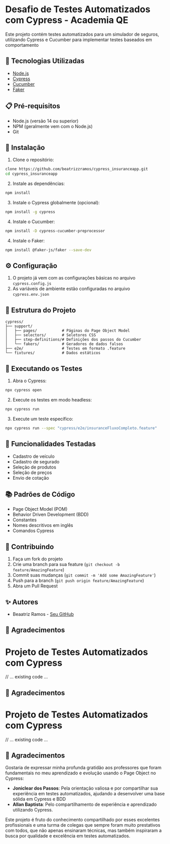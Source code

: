 # Desafio de Testes Automatizados com Cypress - Academia QE

Este projeto contém testes automatizados para um simulador de seguros, utilizando Cypress e Cucumber para implementar testes baseados em comportamento

## 🚀 Tecnologias Utilizadas

- [Node.js](https://nodejs.org/)
- [Cypress](https://www.cypress.io/)
- [Cucumber](https://cucumber.io/)
- [Faker](https://fakerjs.dev/)

## 📋 Pré-requisitos

- Node.js (versão 14 ou superior)
- NPM (geralmente vem com o Node.js)
- Git

## 🔧 Instalação

1. Clone o repositório:
```bash
clone https://github.com/beatrizzramos/cypress_insuranceapp.git
cd cypress_insuranceapp
```

2. Instale as dependências:
```bash
npm install
```

3. Instale o Cypress globalmente (opcional):
```bash
npm install -g cypress
```
4. Instale o Cucumber:
```bash
npm install -D cypress-cucumber-preprocessor
```

4. Instale o Faker:
```bash
npm install @faker-js/faker --save-dev
```

## ⚙️ Configuração

1. O projeto já vem com as configurações básicas no arquivo `cypress.config.js`
2. As variáveis de ambiente estão configuradas no arquivo `cypress.env.json`

## 🧪 Estrutura do Projeto

```
cypress/
├── support/
│   ├── pages/           # Páginas do Page Object Model
│   ├── selectors/       # Seletores CSS
│   ├── step-definitions/# Definições dos passos do Cucumber
│   └── fakers/          # Geradores de dados falsos
├── e2e/                 # Testes em formato .feature
└── fixtures/            # Dados estáticos
```

## 📝 Executando os Testes

1. Abra o Cypress:
```bash
npx cypress open
```

2. Execute os testes em modo headless:
```bash
npx cypress run
```

3. Execute um teste específico:
```bash
npx cypress run --spec "cypress/e2e/insuranceFluxoCompleto.feature"
```

## 🎯 Funcionalidades Testadas

- Cadastro de veículo
- Cadastro de segurado
- Seleção de produtos
- Seleção de preços
- Envio de cotação

## 📚 Padrões de Código

- Page Object Model (POM)
- Behavior Driven Development (BDD)
- Constantes
- Nomes descritivos em inglês
- Comandos Cypress

## 🤝 Contribuindo

1. Faça um fork do projeto
2. Crie uma branch para sua feature (`git checkout -b feature/AmazingFeature`)
3. Commit suas mudanças (`git commit -m 'Add some AmazingFeature'`)
4. Push para a branch (`git push origin feature/AmazingFeature`)
5. Abra um Pull Request

## ✨ Autores

- Beaatriz Ramos - [Seu GitHub](https://github.com/beatrizzramos)

## 🙏 Agradecimentos

# Projeto de Testes Automatizados com Cypress

// ... existing code ...

## 🙏 Agradecimentos

# Projeto de Testes Automatizados com Cypress

// ... existing code ...

## 🙏 Agradecimentos

Gostaria de expressar minha profunda gratidão aos professores que foram fundamentais no meu aprendizado e evolução usando o Page Object no Cypress:

- **Joniclear dos Passos**: Pela orientação valiosa e por compartilhar sua experiência em testes automatizados, ajudando a desenvolver uma base sólida em Cypress e BDD
- **Allan Baptista**: Pelo compartilhamento de experiência e aprendizado utilizando Cypress.

Este projeto é fruto do conhecimento compartilhado por esses excelentes profissionais e uma turma de colegas que sempre foram muito prestativos com todos, que não apenas ensinaram técnicas, mas também inspiraram a busca por qualidade e excelência em testes automatizados.

